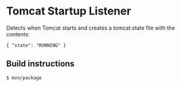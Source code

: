 # Tomcat Startup Listener

Detects when Tomcat starts and creates a tomcat.state file with the contents:

    { "state": "RUNNING" }


## Build instructions

    $ mvn/package

